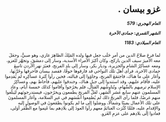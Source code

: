 <h1 dir="rtl">غزو بيسان .</h1>

<h5 dir="rtl">العام الهجري:  579

الشهر القمري: جمادى الآخرة

العام الميلادي: 1183</h5>

<p dir="rtl">لما فرغ صلاحُ الدين من أمرِ حَلَب جعل فيها ولده المَلِكَ الظاهِرَ غازي، وهو صبيٌّ، وجعَلَ معه الأميرَ سيف الدين يازكج، وكان أكبَرَ الأمراء الأسدية، وسار إلى دمشقَ، وتجهَّز للغزو، ومعه عساكِرُ الشام والجزيرة، وديار بكر، وسار إلى بلدِ الفرنج، فعبَرَ نهر الأردن تاسِعَ جمادى الآخرة، فرأى أهلَ تلك النواحي قد فارقوها خوفًا، فقصد بيسان فأحرقها وخَرَّبَها، وأغار على ما هناك، فاجتمَعَ الفرنج، وجاؤوا إلى قبالته، فحين رأوا كَثرةَ عساكِرِه لم يُقدِموا عليه، فأقام عليهم، وقد استندوا إلى جبلٍ هناك، وخندقوا عليهم، فأحاط بهم، وعساكِرُ الإسلام ترميهم بالسِّهامِ، وتُناوِشُهم القتال، فلم يخرُجوا وأقاموا كذلك خمسةَ أيام، وعاد المسلمون عنهم سابع عشر الشهر، لعَلَّ الفرنج يطمعون ويخرُجون، فيستدرجونَهم ليَبلُغوا منهم غرضًا، فلما رأى الفرنجُ ذلك لم يُطمِعوا أنفُسَهم في غيرِ السلامة، وأغار المسلمونَ على تلك الأعمال يمينًا وشمالًا، ووصَلوا إلى ما لم يكونوا يطمَعونَ في الوصول إليه والإقدامِ عليه، فلمَّا كَثُرَت الغنائمُ معهم رأوا العودَ إلى بلادِهم بما غَنِموا مع الظَّفَر أوَلى، فعادوا إلى بلادِهم على عزمِ الغَزوِ.</p></br>
